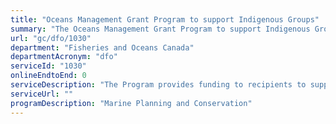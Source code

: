 ```yaml
---
title: "Oceans Management Grant Program to support Indigenous Groups"
summary: "The Oceans Management Grant Program to support Indigenous Groups service from Fisheries and Oceans Canada is not available end-to-end online, according to the GC Service Inventory."
url: "gc/dfo/1030"
department: "Fisheries and Oceans Canada"
departmentAcronym: "dfo"
serviceId: "1030"
onlineEndtoEnd: 0
serviceDescription: "The Program provides funding to recipients to support the development and implementation of oceans conservation and management activities in areas where management of marine resources or proposed marine conservation measures overlap with traditional territories or domestic fishing areas established under Modern Treaties."
serviceUrl: ""
programDescription: "Marine Planning and Conservation"
---
```


